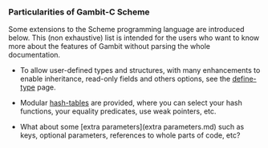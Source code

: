 ### Particularities of Gambit-C Scheme

Some extensions to the Scheme programming language are introduced below.
This (non exhaustive) list is intended for the users who want to know
more about the features of Gambit without parsing the whole
documentation.

  - To allow user-defined types and structures, with many enhancements
    to enable inheritance, read-only fields and others options, see the
    [define-type](define-type.md) page.

<!-- end list -->

  - Modular [hash-tables](hash-tables.md) are provided, where
    you can select your hash functions, your equality predicates, use
    weak pointers, etc.

<!-- end list -->

  - What about some [extra parameters](extra parameters.md) such
    as keys, optional parameters, references to whole parts of code,
    etc?
